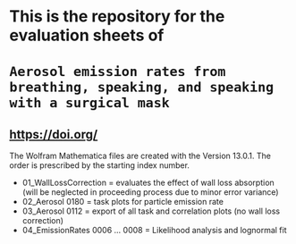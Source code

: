 # This is the repository for the evaluation sheets of <br><br> `Aerosol emission rates from breathing, speaking, and speaking with a surgical mask`
## https://doi.org/

The Wolfram Mathematica files are created with the Version 13.0.1.
The order is prescribed by the starting index number.

+ 01_WallLossCorrection = evaluates the effect of wall loss absorption (will be neglected in proceeding process due to minor error variance)
+ 02_Aerosol 0180 = task plots for particle emission rate
+ 03_Aerosol 0112 = export of all task and correlation plots (no wall loss correction)
+ 04_EmissionRates 0006 ... 0008 = Likelihood analysis and lognormal fit

